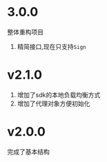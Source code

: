 # 3.0.0

整体重构项目

1. 精简接口,现在只支持`Sign`

# v2.1.0

1. 增加了sdk的本地负载均衡方式
2. 增加了代理对象方便初始化

# v2.0.0

完成了基本结构
